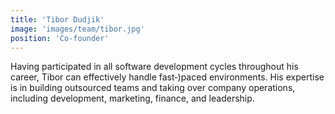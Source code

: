 ```yaml
---
title: 'Tibor Dudjik'
image: 'images/team/tibor.jpg'
position: 'Co-founder'
---
```


Having participated in all software development cycles throughout his career, Tibor can effectively handle fast&#8209;)paced environments. His expertise is in building outsourced teams and taking over company operations, including development, marketing, finance, and leadership.
